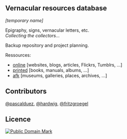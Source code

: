 
## Vernacular resources database
*[temporary name]*

Epigraphy, signs, vernacular letters, etc.  
*Collecting the collectors...*

Backup repository and project planning.  

Ressources:  
* [online](./online.md) [websites, blogs, articles, Flickrs, Tumblrs, ...]
* [printed](./printed.md) [books, manuals, albums, ...]
* [afk](./afk.md) [museums, galleries, places, archives, ...]

## Contributors

[@pascalduez](https://twitter.com/pascalduez),
[@hardwig](https://twitter.com/hardwig),
[@fritzgroegel](https://twitter.com/fritzgroegel)

## Licence

[![Public Domain Mark](http://i.creativecommons.org/p/mark/1.0/88x31.png)](http://creativecommons.org/publicdomain/mark/1.0/)
